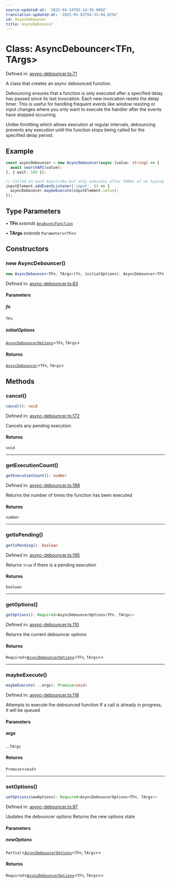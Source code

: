 ```yaml
---
source-updated-at: '2025-04-24T02:14:56.000Z'
translation-updated-at: '2025-05-02T04:35:04.829Z'
id: AsyncDebouncer
title: AsyncDebouncer
---
```


<!-- DO NOT EDIT: this page is autogenerated from the type comments -->

# Class: AsyncDebouncer\<TFn, TArgs\>

Defined in: [async-debouncer.ts:71](https://github.com/TanStack/pacer/blob/main/packages/pacer/src/async-debouncer.ts#L71)

A class that creates an async debounced function.

Debouncing ensures that a function is only executed after a specified delay has passed since its last invocation.
Each new invocation resets the delay timer. This is useful for handling frequent events like window resizing
or input changes where you only want to execute the handler after the events have stopped occurring.

Unlike throttling which allows execution at regular intervals, debouncing prevents any execution until
the function stops being called for the specified delay period.

## Example

```ts
const asyncDebouncer = new AsyncDebouncer(async (value: string) => {
  await searchAPI(value);
}, { wait: 500 });

// Called on each keystroke but only executes after 500ms of no typing
inputElement.addEventListener('input', () => {
  asyncDebouncer.maybeExecute(inputElement.value);
});
```

## Type Parameters

• **TFn** *extends* [`AnyAsyncFunction`](../type-aliases/anyasyncfunction.md)

• **TArgs** *extends* `Parameters`\<`TFn`\>

## Constructors

### new AsyncDebouncer()

```ts
new AsyncDebouncer<TFn, TArgs>(fn, initialOptions): AsyncDebouncer<TFn, TArgs>
```

Defined in: [async-debouncer.ts:83](https://github.com/TanStack/pacer/blob/main/packages/pacer/src/async-debouncer.ts#L83)

#### Parameters

##### fn

`TFn`

##### initialOptions

[`AsyncDebouncerOptions`](../interfaces/asyncdebounceroptions.md)\<`TFn`, `TArgs`\>

#### Returns

[`AsyncDebouncer`](asyncdebouncer.md)\<`TFn`, `TArgs`\>

## Methods

### cancel()

```ts
cancel(): void
```

Defined in: [async-debouncer.ts:172](https://github.com/TanStack/pacer/blob/main/packages/pacer/src/async-debouncer.ts#L172)

Cancels any pending execution

#### Returns

`void`

***

### getExecutionCount()

```ts
getExecutionCount(): number
```

Defined in: [async-debouncer.ts:188](https://github.com/TanStack/pacer/blob/main/packages/pacer/src/async-debouncer.ts#L188)

Returns the number of times the function has been executed

#### Returns

`number`

***

### getIsPending()

```ts
getIsPending(): boolean
```

Defined in: [async-debouncer.ts:195](https://github.com/TanStack/pacer/blob/main/packages/pacer/src/async-debouncer.ts#L195)

Returns `true` if there is a pending execution

#### Returns

`boolean`

***

### getOptions()

```ts
getOptions(): Required<AsyncDebouncerOptions<TFn, TArgs>>
```

Defined in: [async-debouncer.ts:110](https://github.com/TanStack/pacer/blob/main/packages/pacer/src/async-debouncer.ts#L110)

Returns the current debouncer options

#### Returns

`Required`\<[`AsyncDebouncerOptions`](../interfaces/asyncdebounceroptions.md)\<`TFn`, `TArgs`\>\>

***

### maybeExecute()

```ts
maybeExecute(...args): Promise<void>
```

Defined in: [async-debouncer.ts:118](https://github.com/TanStack/pacer/blob/main/packages/pacer/src/async-debouncer.ts#L118)

Attempts to execute the debounced function
If a call is already in progress, it will be queued

#### Parameters

##### args

...`TArgs`

#### Returns

`Promise`\<`void`\>

***

### setOptions()

```ts
setOptions(newOptions): Required<AsyncDebouncerOptions<TFn, TArgs>>
```

Defined in: [async-debouncer.ts:97](https://github.com/TanStack/pacer/blob/main/packages/pacer/src/async-debouncer.ts#L97)

Updates the debouncer options
Returns the new options state

#### Parameters

##### newOptions

`Partial`\<[`AsyncDebouncerOptions`](../interfaces/asyncdebounceroptions.md)\<`TFn`, `TArgs`\>\>

#### Returns

`Required`\<[`AsyncDebouncerOptions`](../interfaces/asyncdebounceroptions.md)\<`TFn`, `TArgs`\>\>
